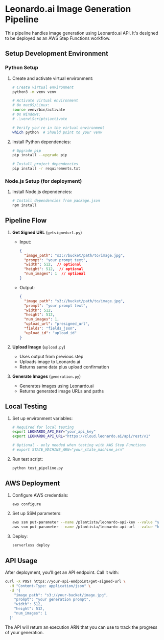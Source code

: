 # Leonardo.ai Image Generation Pipeline

This pipeline handles image generation using Leonardo.ai API. It's designed to be deployed as an AWS Step Functions workflow.

## Setup Development Environment

### Python Setup
1. Create and activate virtual environment:
   ```bash
   # Create virtual environment
   python3 -m venv venv

   # Activate virtual environment
   # On macOS/Linux:
   source venv/bin/activate
   # On Windows:
   # .\venv\Scripts\activate

   # Verify you're in the virtual environment
   which python  # Should point to your venv
   ```

2. Install Python dependencies:
   ```bash
   # Upgrade pip
   pip install --upgrade pip

   # Install project dependencies
   pip install -r requirements.txt
   ```

### Node.js Setup (for deployment)
1. Install Node.js dependencies:
   ```bash
   # Install dependencies from package.json
   npm install
   ```

## Pipeline Flow

1. **Get Signed URL** (`getsignedurl.py`)
   - Input:
     ```json
     {
       "image_path": "s3://bucket/path/to/image.jpg",
       "prompt": "your prompt text",
       "width": 512,  // optional
       "height": 512,  // optional
       "num_images": 1  // optional
     }
     ```
   - Output:
     ```json
     {
       "image_path": "s3://bucket/path/to/image.jpg",
       "prompt": "your prompt text",
       "width": 512,
       "height": 512,
       "num_images": 1,
       "upload_url": "presigned_url",
       "fields": "fields_json",
       "upload_id": "upload_id"
     }
     ```

2. **Upload Image** (`upload.py`)
   - Uses output from previous step
   - Uploads image to Leonardo.ai
   - Returns same data plus upload confirmation

3. **Generate Images** (`generation.py`)
   - Generates images using Leonardo.ai
   - Returns generated image URLs and paths

## Local Testing

1. Set up environment variables:
   ```bash
   # Required for local testing
   export LEONARDO_API_KEY="your_api_key"
   export LEONARDO_API_URL="https://cloud.leonardo.ai/api/rest/v1"

   # Optional - only needed when testing with AWS Step Functions
   # export STATE_MACHINE_ARN="your_state_machine_arn"
   ```

2. Run test script:
   ```bash
   python test_pipeline.py
   ```

## AWS Deployment

1. Configure AWS credentials:
   ```bash
   aws configure
   ```

2. Set up SSM parameters:
   ```bash
   aws ssm put-parameter --name /plantista/leonardo-api-key --value "your_api_key" --type SecureString
   aws ssm put-parameter --name /plantista/leonardo-api-url --value "https://cloud.leonardo.ai/api/rest/v1" --type String
   ```

3. Deploy:
   ```bash
   serverless deploy
   ```

## API Usage

After deployment, you'll get an API endpoint. Call it with:

```bash
curl -X POST https://your-api-endpoint/get-signed-url \
  -H "Content-Type: application/json" \
  -d '{
    "image_path": "s3://your-bucket/image.jpg",
    "prompt": "your generation prompt",
    "width": 512,
    "height": 512,
    "num_images": 1
  }'
```

The API will return an execution ARN that you can use to track the progress of your generation.
